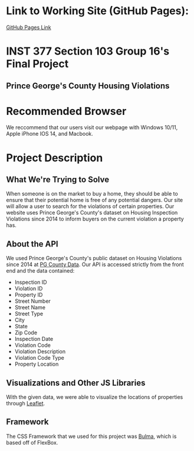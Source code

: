 # Link to Working Site (GitHub Pages):
[GitHub Pages Link](https://htran517.github.io/Section103-Group16-Final-Project)

# INST 377 Section 103 Group 16's Final Project
## Prince George's County Housing Violations

# Recommended Browser
We reccommend that our users visit our webpage with Windows 10/11, Apple iPhone IOS 14, and Macbook.

# Project Description
## What We're Trying to Solve
When someone is on the market to buy a home, they should be able to ensure that their potential home is free of any potential dangers. Our site will allow a user to search for the violations of certain properties. Our website uses Prince George's County's dataset on Housing Inspection Violations since 2014 to inform buyers on the current violation a property has.
## About the API
We used Prince George's County's public dataset on Housing Violations since 2014 at [PG County Data](https://data.princegeorgescountymd.gov/Urban-Planning/Housing-Inspection-Violations/9hyf-46qb). Our API is accessed strictly from the front end and the data contained:
- Inspection ID	
- Violation ID	
- Property ID	
- Street Number	
- Street Name	
- Street Type	
- City	
- State	
- Zip Code	
- Inspection Date	
- Violation Code	
- Violation Description	
- Violation Code Type	
- Property Location
## Visualizations and Other JS Libraries
With the given data, we were able to visualize the locations of properties through [Leaflet](https://leafletjs.com/).
## Framework
The CSS Framework that we used for this project was [Bulma](https://bulma.io/), which is based off of FlexBox.

